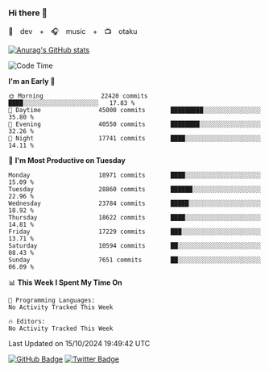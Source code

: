 ### Hi there 👋

🚀　dev　+　🎧　music　+　📺　otaku


[![Anurag's GitHub stats](https://github-readme-stats.vercel.app/api?username=koheitasaka&count_private=true&show_icons=true&theme=monokai)](https://github.com/koheitasaka/github-readme-stats)

<!--START_SECTION:waka-->
![Code Time](http://img.shields.io/badge/Code%20Time-1%2C161%20hrs%2023%20mins-blue)

**I'm an Early 🐤** 

```text
🌞 Morning                22420 commits       ████░░░░░░░░░░░░░░░░░░░░░   17.83 % 
🌆 Daytime                45000 commits       █████████░░░░░░░░░░░░░░░░   35.80 % 
🌃 Evening                40550 commits       ████████░░░░░░░░░░░░░░░░░   32.26 % 
🌙 Night                  17741 commits       ████░░░░░░░░░░░░░░░░░░░░░   14.11 % 
```
📅 **I'm Most Productive on Tuesday** 

```text
Monday                   18971 commits       ████░░░░░░░░░░░░░░░░░░░░░   15.09 % 
Tuesday                  28860 commits       ██████░░░░░░░░░░░░░░░░░░░   22.96 % 
Wednesday                23784 commits       █████░░░░░░░░░░░░░░░░░░░░   18.92 % 
Thursday                 18622 commits       ████░░░░░░░░░░░░░░░░░░░░░   14.81 % 
Friday                   17229 commits       ███░░░░░░░░░░░░░░░░░░░░░░   13.71 % 
Saturday                 10594 commits       ██░░░░░░░░░░░░░░░░░░░░░░░   08.43 % 
Sunday                   7651 commits        ██░░░░░░░░░░░░░░░░░░░░░░░   06.09 % 
```


📊 **This Week I Spent My Time On** 

```text
💬 Programming Languages: 
No Activity Tracked This Week

🔥 Editors: 
No Activity Tracked This Week
```


 Last Updated on 15/10/2024 19:49:42 UTC
<!--END_SECTION:waka-->

[![GitHub Badge](https://img.shields.io/badge/GitHub-100000?style=for-the-badge&logo=github&logoColor=white)](https://github.com/koheitasaka)
[![Twitter Badge](https://img.shields.io/badge/Twitter-1DA1F2?style=for-the-badge&logo=twitter&logoColor=white)](https://twitter.com/sleep_asleep_)
